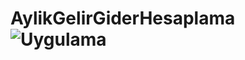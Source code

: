 # AylikGelirGiderHesaplama![Uygulama](https://user-images.githubusercontent.com/73115161/173208597-c4722e08-785d-468f-bd2a-a23b0beff5ea.png)
